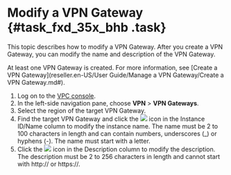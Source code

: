 # Modify a VPN Gateway {#task_fxd_35x_bhb .task}

This topic describes how to modify a VPN Gateway. After you create a VPN Gateway, you can modify the name and description of the VPN Gateway.

At least one VPN Gateway is created. For more information, see [Create a VPN Gateway](reseller.en-US/User Guide/Manage a VPN Gateway/Create a VPN Gateway.md#).

1.  Log on to the [VPC console](https://partners-intl.aliyun.com/login-required#/vpc). 
2.  In the left-side navigation pane, choose **VPN** \> **VPN Gateways**. 
3.  Select the region of the target VPN Gateway. 
4.  Find the target VPN Gateway and click the ![](http://static-aliyun-doc.oss-cn-hangzhou.aliyuncs.com/assets/img/136901/155538309340843_en-US.png) icon in the Instance ID/Name column to modify the instance name. The name must be 2 to 100 characters in length and can contain numbers, underscores \(\_\) or hyphens \(-\). The name must start with a letter.
5.  Click the ![](http://static-aliyun-doc.oss-cn-hangzhou.aliyuncs.com/assets/img/136867/155538309340834_en-US.png) icon in the Description column to modify the description. The description must be 2 to 256 characters in length and cannot start with http:// or https://.

